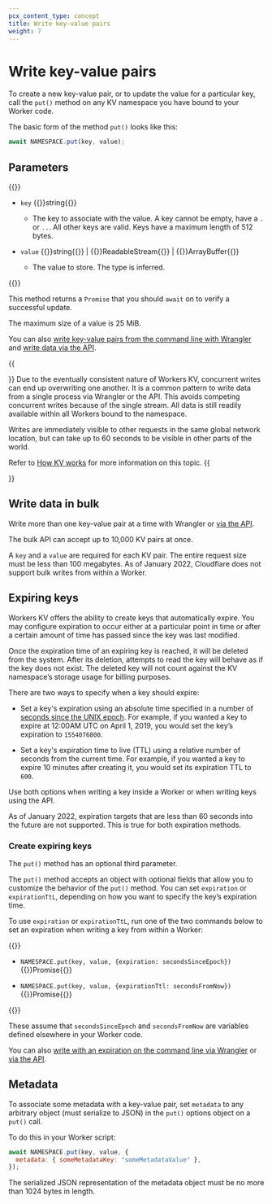 ```yaml
---
pcx_content_type: concept
title: Write key-value pairs
weight: 7
---
```


# Write key-value pairs

To create a new key-value pair, or to update the value for a particular key, call the `put()` method on any KV namespace you have bound to your Worker code. 

The basic form of the method  `put()` looks like this:

```js
await NAMESPACE.put(key, value);
```

## Parameters

{{<definitions>}}

- `key` {{<type>}}string{{</type>}}

  - The key to associate with the value. A key cannot be empty, have a `.` or `..`. All other keys are valid. Keys have a maximum length of 512 bytes.

- `value` {{<type>}}string{{</type>}} | {{<type>}}ReadableStream{{</type>}} | {{<type>}}ArrayBuffer{{</type>}}
  - The value to store. The type is inferred.

{{</definitions>}}

This method returns a `Promise` that you should `await` on to verify a successful update.

The maximum size of a value is 25 MiB.

You can also [write key-value pairs from the command line with Wrangler](/workers/wrangler/workers-kv/) and [write data via the API](/api/operations/workers-kv-namespace-write-key-value-pair-with-metadata).

{{<Aside type="note">}} 
Due to the eventually consistent nature of Workers KV, concurrent writes can end up overwriting one another. It is a common pattern to write data from a single process via Wrangler or the API. This avoids competing concurrent writes because of the single stream. All data is still readily available within all Workers bound to the namespace. 

Writes are immediately visible to other requests in the same global network location, but can take up to 60 seconds to be visible in other parts of the world. 

Refer to [How KV works](/kv/learning/how-kv-works/) for more information on this topic.
{{</Aside>}}

## Write data in bulk

Write more than one key-value pair at a time with Wrangler or [via the API](/api/operations/workers-kv-namespace-write-multiple-key-value-pairs). 

The bulk API can accept up to 10,000 KV pairs at once.

A `key` and a `value` are required for each KV pair. The entire request size must be less than 100 megabytes. As of January 2022, Cloudflare does not support bulk writes from within a Worker.

## Expiring keys

Workers KV offers the ability to create keys that automatically expire. You may configure expiration to occur either at a particular point in time or after a certain amount of time has passed since the key was last modified.

Once the expiration time of an expiring key is reached, it will be deleted from the system. After its deletion, attempts to read the key will behave as if the key does not exist. The deleted key will not count against the KV namespace’s storage usage for billing purposes.

There are two ways to specify when a key should expire:

 - Set a key's expiration using an absolute time specified in a number of [seconds since the UNIX epoch](https://en.wikipedia.org/wiki/Unix_time). For example, if you wanted a key to expire at 12:00AM UTC on April 1, 2019, you would set the key’s expiration to `1554076800`.

 - Set a key's expiration time to live (TTL) using a relative number of seconds from the current time. For example, if you wanted a key to expire 10 minutes after creating it, you would set its expiration TTL to `600`.

Use both options when writing a key inside a Worker or when writing keys using the API.

As of January 2022, expiration targets that are less than 60 seconds into the future are not supported. This is true for both expiration methods.

### Create expiring keys

The `put()` method has an optional third parameter. 

The `put()` method accepts an object with optional fields that allow you to customize the behavior of the `put()` method. You can set `expiration` or `expirationTtL`, depending on how you want to specify the key’s expiration time. 

To use `expiration` or `expirationTtL`, run one of the two commands below to set an expiration when writing a key from within a Worker:

{{<definitions>}}

- `NAMESPACE.put(key, value, {expiration: secondsSinceEpoch})` {{<type>}}Promise{{</type>}}

- `NAMESPACE.put(key, value, {expirationTtl: secondsFromNow})` {{<type>}}Promise{{</type>}}

{{</definitions>}}

These assume that `secondsSinceEpoch` and `secondsFromNow` are variables defined elsewhere in your Worker code.

You can also [write with an expiration on the command line via Wrangler](/workers/wrangler/workers-kv/) or [via the API](/api/operations/workers-kv-namespace-write-key-value-pair-with-metadata).

## Metadata

To associate some metadata with a key-value pair, set `metadata` to any arbitrary object (must serialize to JSON) in the `put()` options object on a `put()` call. 

To do this in your Worker script:

```js
await NAMESPACE.put(key, value, {
  metadata: { someMetadataKey: "someMetadataValue" },
});
```

The serialized JSON representation of the metadata object must be no more than 1024 bytes in length.